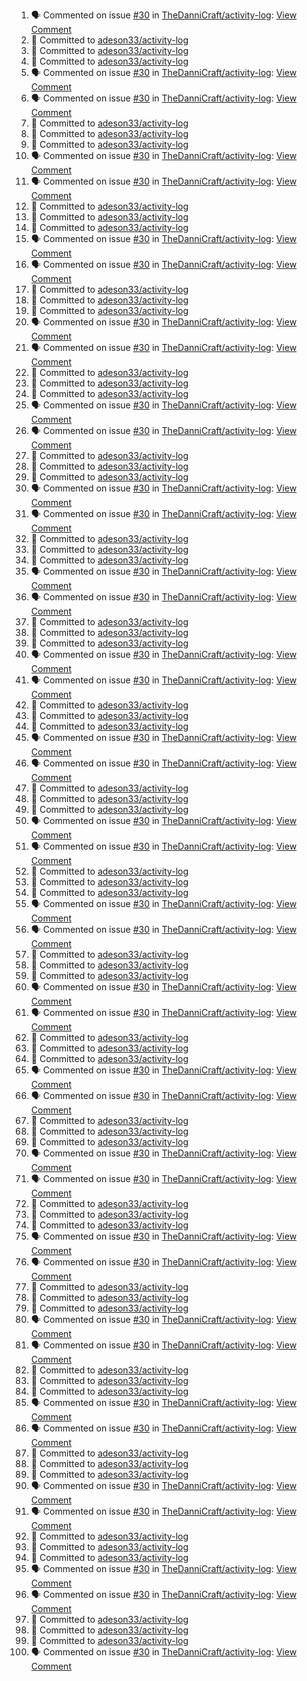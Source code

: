 <!--START_SECTION:activity-->
1. 🗣 Commented on issue [#30](https://github.com/TheDanniCraft/activity-log/issues/30) in [TheDanniCraft/activity-log](https://github.com/TheDanniCraft/activity-log): [View Comment](https://github.com/TheDanniCraft/activity-log/issues/30#issuecomment-2769333372)
2. 📝 Committed to [adeson33/activity-log](https://github.com/adeson33/activity-log/commit/a9c9b5f3c45ac61bd8d20b18ba9b9ecfecaa8aff)
3. 📝 Committed to [adeson33/activity-log](https://github.com/adeson33/activity-log/commit/undefined)
4. 📝 Committed to [adeson33/activity-log](https://github.com/adeson33/activity-log/commit/667ccbeb8ae08cab5fccf1a8e765ab460c4b4f53)
5. 🗣 Commented on issue [#30](https://github.com/TheDanniCraft/activity-log/issues/30) in [TheDanniCraft/activity-log](https://github.com/TheDanniCraft/activity-log): [View Comment](https://github.com/TheDanniCraft/activity-log/issues/30#issuecomment-2700292075)
6. 🗣 Commented on issue [#30](https://github.com/TheDanniCraft/activity-log/issues/30) in [TheDanniCraft/activity-log](https://github.com/TheDanniCraft/activity-log): [View Comment](https://github.com/TheDanniCraft/activity-log/issues/30#issuecomment-2769333372)
7. 📝 Committed to [adeson33/activity-log](https://github.com/adeson33/activity-log/commit/a9c9b5f3c45ac61bd8d20b18ba9b9ecfecaa8aff)
8. 📝 Committed to [adeson33/activity-log](https://github.com/adeson33/activity-log/commit/undefined)
9. 📝 Committed to [adeson33/activity-log](https://github.com/adeson33/activity-log/commit/667ccbeb8ae08cab5fccf1a8e765ab460c4b4f53)
10. 🗣 Commented on issue [#30](https://github.com/TheDanniCraft/activity-log/issues/30) in [TheDanniCraft/activity-log](https://github.com/TheDanniCraft/activity-log): [View Comment](https://github.com/TheDanniCraft/activity-log/issues/30#issuecomment-2700292075)
11. 🗣 Commented on issue [#30](https://github.com/TheDanniCraft/activity-log/issues/30) in [TheDanniCraft/activity-log](https://github.com/TheDanniCraft/activity-log): [View Comment](https://github.com/TheDanniCraft/activity-log/issues/30#issuecomment-2769333372)
12. 📝 Committed to [adeson33/activity-log](https://github.com/adeson33/activity-log/commit/a9c9b5f3c45ac61bd8d20b18ba9b9ecfecaa8aff)
13. 📝 Committed to [adeson33/activity-log](https://github.com/adeson33/activity-log/commit/undefined)
14. 📝 Committed to [adeson33/activity-log](https://github.com/adeson33/activity-log/commit/667ccbeb8ae08cab5fccf1a8e765ab460c4b4f53)
15. 🗣 Commented on issue [#30](https://github.com/TheDanniCraft/activity-log/issues/30) in [TheDanniCraft/activity-log](https://github.com/TheDanniCraft/activity-log): [View Comment](https://github.com/TheDanniCraft/activity-log/issues/30#issuecomment-2700292075)
16. 🗣 Commented on issue [#30](https://github.com/TheDanniCraft/activity-log/issues/30) in [TheDanniCraft/activity-log](https://github.com/TheDanniCraft/activity-log): [View Comment](https://github.com/TheDanniCraft/activity-log/issues/30#issuecomment-2769333372)
17. 📝 Committed to [adeson33/activity-log](https://github.com/adeson33/activity-log/commit/a9c9b5f3c45ac61bd8d20b18ba9b9ecfecaa8aff)
18. 📝 Committed to [adeson33/activity-log](https://github.com/adeson33/activity-log/commit/undefined)
19. 📝 Committed to [adeson33/activity-log](https://github.com/adeson33/activity-log/commit/667ccbeb8ae08cab5fccf1a8e765ab460c4b4f53)
20. 🗣 Commented on issue [#30](https://github.com/TheDanniCraft/activity-log/issues/30) in [TheDanniCraft/activity-log](https://github.com/TheDanniCraft/activity-log): [View Comment](https://github.com/TheDanniCraft/activity-log/issues/30#issuecomment-2700292075)
21. 🗣 Commented on issue [#30](https://github.com/TheDanniCraft/activity-log/issues/30) in [TheDanniCraft/activity-log](https://github.com/TheDanniCraft/activity-log): [View Comment](https://github.com/TheDanniCraft/activity-log/issues/30#issuecomment-2769333372)
22. 📝 Committed to [adeson33/activity-log](https://github.com/adeson33/activity-log/commit/a9c9b5f3c45ac61bd8d20b18ba9b9ecfecaa8aff)
23. 📝 Committed to [adeson33/activity-log](https://github.com/adeson33/activity-log/commit/undefined)
24. 📝 Committed to [adeson33/activity-log](https://github.com/adeson33/activity-log/commit/667ccbeb8ae08cab5fccf1a8e765ab460c4b4f53)
25. 🗣 Commented on issue [#30](https://github.com/TheDanniCraft/activity-log/issues/30) in [TheDanniCraft/activity-log](https://github.com/TheDanniCraft/activity-log): [View Comment](https://github.com/TheDanniCraft/activity-log/issues/30#issuecomment-2700292075)
26. 🗣 Commented on issue [#30](https://github.com/TheDanniCraft/activity-log/issues/30) in [TheDanniCraft/activity-log](https://github.com/TheDanniCraft/activity-log): [View Comment](https://github.com/TheDanniCraft/activity-log/issues/30#issuecomment-2769333372)
27. 📝 Committed to [adeson33/activity-log](https://github.com/adeson33/activity-log/commit/a9c9b5f3c45ac61bd8d20b18ba9b9ecfecaa8aff)
28. 📝 Committed to [adeson33/activity-log](https://github.com/adeson33/activity-log/commit/undefined)
29. 📝 Committed to [adeson33/activity-log](https://github.com/adeson33/activity-log/commit/667ccbeb8ae08cab5fccf1a8e765ab460c4b4f53)
30. 🗣 Commented on issue [#30](https://github.com/TheDanniCraft/activity-log/issues/30) in [TheDanniCraft/activity-log](https://github.com/TheDanniCraft/activity-log): [View Comment](https://github.com/TheDanniCraft/activity-log/issues/30#issuecomment-2700292075)
31. 🗣 Commented on issue [#30](https://github.com/TheDanniCraft/activity-log/issues/30) in [TheDanniCraft/activity-log](https://github.com/TheDanniCraft/activity-log): [View Comment](https://github.com/TheDanniCraft/activity-log/issues/30#issuecomment-2769333372)
32. 📝 Committed to [adeson33/activity-log](https://github.com/adeson33/activity-log/commit/a9c9b5f3c45ac61bd8d20b18ba9b9ecfecaa8aff)
33. 📝 Committed to [adeson33/activity-log](https://github.com/adeson33/activity-log/commit/undefined)
34. 📝 Committed to [adeson33/activity-log](https://github.com/adeson33/activity-log/commit/667ccbeb8ae08cab5fccf1a8e765ab460c4b4f53)
35. 🗣 Commented on issue [#30](https://github.com/TheDanniCraft/activity-log/issues/30) in [TheDanniCraft/activity-log](https://github.com/TheDanniCraft/activity-log): [View Comment](https://github.com/TheDanniCraft/activity-log/issues/30#issuecomment-2700292075)
36. 🗣 Commented on issue [#30](https://github.com/TheDanniCraft/activity-log/issues/30) in [TheDanniCraft/activity-log](https://github.com/TheDanniCraft/activity-log): [View Comment](https://github.com/TheDanniCraft/activity-log/issues/30#issuecomment-2769333372)
37. 📝 Committed to [adeson33/activity-log](https://github.com/adeson33/activity-log/commit/a9c9b5f3c45ac61bd8d20b18ba9b9ecfecaa8aff)
38. 📝 Committed to [adeson33/activity-log](https://github.com/adeson33/activity-log/commit/undefined)
39. 📝 Committed to [adeson33/activity-log](https://github.com/adeson33/activity-log/commit/667ccbeb8ae08cab5fccf1a8e765ab460c4b4f53)
40. 🗣 Commented on issue [#30](https://github.com/TheDanniCraft/activity-log/issues/30) in [TheDanniCraft/activity-log](https://github.com/TheDanniCraft/activity-log): [View Comment](https://github.com/TheDanniCraft/activity-log/issues/30#issuecomment-2700292075)
41. 🗣 Commented on issue [#30](https://github.com/TheDanniCraft/activity-log/issues/30) in [TheDanniCraft/activity-log](https://github.com/TheDanniCraft/activity-log): [View Comment](https://github.com/TheDanniCraft/activity-log/issues/30#issuecomment-2769333372)
42. 📝 Committed to [adeson33/activity-log](https://github.com/adeson33/activity-log/commit/a9c9b5f3c45ac61bd8d20b18ba9b9ecfecaa8aff)
43. 📝 Committed to [adeson33/activity-log](https://github.com/adeson33/activity-log/commit/undefined)
44. 📝 Committed to [adeson33/activity-log](https://github.com/adeson33/activity-log/commit/667ccbeb8ae08cab5fccf1a8e765ab460c4b4f53)
45. 🗣 Commented on issue [#30](https://github.com/TheDanniCraft/activity-log/issues/30) in [TheDanniCraft/activity-log](https://github.com/TheDanniCraft/activity-log): [View Comment](https://github.com/TheDanniCraft/activity-log/issues/30#issuecomment-2700292075)
46. 🗣 Commented on issue [#30](https://github.com/TheDanniCraft/activity-log/issues/30) in [TheDanniCraft/activity-log](https://github.com/TheDanniCraft/activity-log): [View Comment](https://github.com/TheDanniCraft/activity-log/issues/30#issuecomment-2769333372)
47. 📝 Committed to [adeson33/activity-log](https://github.com/adeson33/activity-log/commit/a9c9b5f3c45ac61bd8d20b18ba9b9ecfecaa8aff)
48. 📝 Committed to [adeson33/activity-log](https://github.com/adeson33/activity-log/commit/undefined)
49. 📝 Committed to [adeson33/activity-log](https://github.com/adeson33/activity-log/commit/667ccbeb8ae08cab5fccf1a8e765ab460c4b4f53)
50. 🗣 Commented on issue [#30](https://github.com/TheDanniCraft/activity-log/issues/30) in [TheDanniCraft/activity-log](https://github.com/TheDanniCraft/activity-log): [View Comment](https://github.com/TheDanniCraft/activity-log/issues/30#issuecomment-2700292075)
51. 🗣 Commented on issue [#30](https://github.com/TheDanniCraft/activity-log/issues/30) in [TheDanniCraft/activity-log](https://github.com/TheDanniCraft/activity-log): [View Comment](https://github.com/TheDanniCraft/activity-log/issues/30#issuecomment-2769333372)
52. 📝 Committed to [adeson33/activity-log](https://github.com/adeson33/activity-log/commit/a9c9b5f3c45ac61bd8d20b18ba9b9ecfecaa8aff)
53. 📝 Committed to [adeson33/activity-log](https://github.com/adeson33/activity-log/commit/undefined)
54. 📝 Committed to [adeson33/activity-log](https://github.com/adeson33/activity-log/commit/667ccbeb8ae08cab5fccf1a8e765ab460c4b4f53)
55. 🗣 Commented on issue [#30](https://github.com/TheDanniCraft/activity-log/issues/30) in [TheDanniCraft/activity-log](https://github.com/TheDanniCraft/activity-log): [View Comment](https://github.com/TheDanniCraft/activity-log/issues/30#issuecomment-2700292075)
56. 🗣 Commented on issue [#30](https://github.com/TheDanniCraft/activity-log/issues/30) in [TheDanniCraft/activity-log](https://github.com/TheDanniCraft/activity-log): [View Comment](https://github.com/TheDanniCraft/activity-log/issues/30#issuecomment-2769333372)
57. 📝 Committed to [adeson33/activity-log](https://github.com/adeson33/activity-log/commit/a9c9b5f3c45ac61bd8d20b18ba9b9ecfecaa8aff)
58. 📝 Committed to [adeson33/activity-log](https://github.com/adeson33/activity-log/commit/undefined)
59. 📝 Committed to [adeson33/activity-log](https://github.com/adeson33/activity-log/commit/667ccbeb8ae08cab5fccf1a8e765ab460c4b4f53)
60. 🗣 Commented on issue [#30](https://github.com/TheDanniCraft/activity-log/issues/30) in [TheDanniCraft/activity-log](https://github.com/TheDanniCraft/activity-log): [View Comment](https://github.com/TheDanniCraft/activity-log/issues/30#issuecomment-2700292075)
61. 🗣 Commented on issue [#30](https://github.com/TheDanniCraft/activity-log/issues/30) in [TheDanniCraft/activity-log](https://github.com/TheDanniCraft/activity-log): [View Comment](https://github.com/TheDanniCraft/activity-log/issues/30#issuecomment-2769333372)
62. 📝 Committed to [adeson33/activity-log](https://github.com/adeson33/activity-log/commit/a9c9b5f3c45ac61bd8d20b18ba9b9ecfecaa8aff)
63. 📝 Committed to [adeson33/activity-log](https://github.com/adeson33/activity-log/commit/undefined)
64. 📝 Committed to [adeson33/activity-log](https://github.com/adeson33/activity-log/commit/667ccbeb8ae08cab5fccf1a8e765ab460c4b4f53)
65. 🗣 Commented on issue [#30](https://github.com/TheDanniCraft/activity-log/issues/30) in [TheDanniCraft/activity-log](https://github.com/TheDanniCraft/activity-log): [View Comment](https://github.com/TheDanniCraft/activity-log/issues/30#issuecomment-2700292075)
66. 🗣 Commented on issue [#30](https://github.com/TheDanniCraft/activity-log/issues/30) in [TheDanniCraft/activity-log](https://github.com/TheDanniCraft/activity-log): [View Comment](https://github.com/TheDanniCraft/activity-log/issues/30#issuecomment-2769333372)
67. 📝 Committed to [adeson33/activity-log](https://github.com/adeson33/activity-log/commit/a9c9b5f3c45ac61bd8d20b18ba9b9ecfecaa8aff)
68. 📝 Committed to [adeson33/activity-log](https://github.com/adeson33/activity-log/commit/undefined)
69. 📝 Committed to [adeson33/activity-log](https://github.com/adeson33/activity-log/commit/667ccbeb8ae08cab5fccf1a8e765ab460c4b4f53)
70. 🗣 Commented on issue [#30](https://github.com/TheDanniCraft/activity-log/issues/30) in [TheDanniCraft/activity-log](https://github.com/TheDanniCraft/activity-log): [View Comment](https://github.com/TheDanniCraft/activity-log/issues/30#issuecomment-2700292075)
71. 🗣 Commented on issue [#30](https://github.com/TheDanniCraft/activity-log/issues/30) in [TheDanniCraft/activity-log](https://github.com/TheDanniCraft/activity-log): [View Comment](https://github.com/TheDanniCraft/activity-log/issues/30#issuecomment-2769333372)
72. 📝 Committed to [adeson33/activity-log](https://github.com/adeson33/activity-log/commit/a9c9b5f3c45ac61bd8d20b18ba9b9ecfecaa8aff)
73. 📝 Committed to [adeson33/activity-log](https://github.com/adeson33/activity-log/commit/undefined)
74. 📝 Committed to [adeson33/activity-log](https://github.com/adeson33/activity-log/commit/667ccbeb8ae08cab5fccf1a8e765ab460c4b4f53)
75. 🗣 Commented on issue [#30](https://github.com/TheDanniCraft/activity-log/issues/30) in [TheDanniCraft/activity-log](https://github.com/TheDanniCraft/activity-log): [View Comment](https://github.com/TheDanniCraft/activity-log/issues/30#issuecomment-2700292075)
76. 🗣 Commented on issue [#30](https://github.com/TheDanniCraft/activity-log/issues/30) in [TheDanniCraft/activity-log](https://github.com/TheDanniCraft/activity-log): [View Comment](https://github.com/TheDanniCraft/activity-log/issues/30#issuecomment-2769333372)
77. 📝 Committed to [adeson33/activity-log](https://github.com/adeson33/activity-log/commit/a9c9b5f3c45ac61bd8d20b18ba9b9ecfecaa8aff)
78. 📝 Committed to [adeson33/activity-log](https://github.com/adeson33/activity-log/commit/undefined)
79. 📝 Committed to [adeson33/activity-log](https://github.com/adeson33/activity-log/commit/667ccbeb8ae08cab5fccf1a8e765ab460c4b4f53)
80. 🗣 Commented on issue [#30](https://github.com/TheDanniCraft/activity-log/issues/30) in [TheDanniCraft/activity-log](https://github.com/TheDanniCraft/activity-log): [View Comment](https://github.com/TheDanniCraft/activity-log/issues/30#issuecomment-2700292075)
81. 🗣 Commented on issue [#30](https://github.com/TheDanniCraft/activity-log/issues/30) in [TheDanniCraft/activity-log](https://github.com/TheDanniCraft/activity-log): [View Comment](https://github.com/TheDanniCraft/activity-log/issues/30#issuecomment-2769333372)
82. 📝 Committed to [adeson33/activity-log](https://github.com/adeson33/activity-log/commit/a9c9b5f3c45ac61bd8d20b18ba9b9ecfecaa8aff)
83. 📝 Committed to [adeson33/activity-log](https://github.com/adeson33/activity-log/commit/undefined)
84. 📝 Committed to [adeson33/activity-log](https://github.com/adeson33/activity-log/commit/667ccbeb8ae08cab5fccf1a8e765ab460c4b4f53)
85. 🗣 Commented on issue [#30](https://github.com/TheDanniCraft/activity-log/issues/30) in [TheDanniCraft/activity-log](https://github.com/TheDanniCraft/activity-log): [View Comment](https://github.com/TheDanniCraft/activity-log/issues/30#issuecomment-2700292075)
86. 🗣 Commented on issue [#30](https://github.com/TheDanniCraft/activity-log/issues/30) in [TheDanniCraft/activity-log](https://github.com/TheDanniCraft/activity-log): [View Comment](https://github.com/TheDanniCraft/activity-log/issues/30#issuecomment-2769333372)
87. 📝 Committed to [adeson33/activity-log](https://github.com/adeson33/activity-log/commit/a9c9b5f3c45ac61bd8d20b18ba9b9ecfecaa8aff)
88. 📝 Committed to [adeson33/activity-log](https://github.com/adeson33/activity-log/commit/undefined)
89. 📝 Committed to [adeson33/activity-log](https://github.com/adeson33/activity-log/commit/667ccbeb8ae08cab5fccf1a8e765ab460c4b4f53)
90. 🗣 Commented on issue [#30](https://github.com/TheDanniCraft/activity-log/issues/30) in [TheDanniCraft/activity-log](https://github.com/TheDanniCraft/activity-log): [View Comment](https://github.com/TheDanniCraft/activity-log/issues/30#issuecomment-2700292075)
91. 🗣 Commented on issue [#30](https://github.com/TheDanniCraft/activity-log/issues/30) in [TheDanniCraft/activity-log](https://github.com/TheDanniCraft/activity-log): [View Comment](https://github.com/TheDanniCraft/activity-log/issues/30#issuecomment-2769333372)
92. 📝 Committed to [adeson33/activity-log](https://github.com/adeson33/activity-log/commit/a9c9b5f3c45ac61bd8d20b18ba9b9ecfecaa8aff)
93. 📝 Committed to [adeson33/activity-log](https://github.com/adeson33/activity-log/commit/undefined)
94. 📝 Committed to [adeson33/activity-log](https://github.com/adeson33/activity-log/commit/667ccbeb8ae08cab5fccf1a8e765ab460c4b4f53)
95. 🗣 Commented on issue [#30](https://github.com/TheDanniCraft/activity-log/issues/30) in [TheDanniCraft/activity-log](https://github.com/TheDanniCraft/activity-log): [View Comment](https://github.com/TheDanniCraft/activity-log/issues/30#issuecomment-2700292075)
96. 🗣 Commented on issue [#30](https://github.com/TheDanniCraft/activity-log/issues/30) in [TheDanniCraft/activity-log](https://github.com/TheDanniCraft/activity-log): [View Comment](https://github.com/TheDanniCraft/activity-log/issues/30#issuecomment-2769333372)
97. 📝 Committed to [adeson33/activity-log](https://github.com/adeson33/activity-log/commit/a9c9b5f3c45ac61bd8d20b18ba9b9ecfecaa8aff)
98. 📝 Committed to [adeson33/activity-log](https://github.com/adeson33/activity-log/commit/undefined)
99. 📝 Committed to [adeson33/activity-log](https://github.com/adeson33/activity-log/commit/667ccbeb8ae08cab5fccf1a8e765ab460c4b4f53)
100. 🗣 Commented on issue [#30](https://github.com/TheDanniCraft/activity-log/issues/30) in [TheDanniCraft/activity-log](https://github.com/TheDanniCraft/activity-log): [View Comment](https://github.com/TheDanniCraft/activity-log/issues/30#issuecomment-2700292075)
<!--END_SECTION:activity-->

